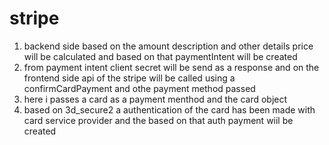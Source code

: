 # stripe

1. backend side based on the amount description and other details price will be calculated and based on that paymentIntent will be created
2. from payment intent client secret will be send as a response and on the frontend side api of the stripe will be called using a confirmCardPayment and othe payment method passed
3. here i passes a card as a payment menthod and the card object
4. based on 3d_secure2 a authentication of the card has been made with card service provider and the based on that auth payment wiil be created

